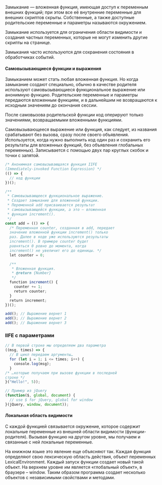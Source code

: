 Замыкание — вложенная функция, имеющая доступ к переменным внешних функций; при этом все её внутренние переменные для внешних скриптов скрыты. Собственные, а также доступные родительские переменные и параметры называются окружением.

Замыкание используется для ограничения области видимости и создания частных переменных, которые не могут изменить другие скрипты на странице.

Замыкания часто используются для сохранения состояния в обработчиках событий.

#### Самовызывающиеся функции и выражения

Замыканием может стать любая вложенная функция. Но когда замыкание создают специально, обычно в качестве родителя используют самовызывающиеся функциональное выражение или анонимную функцию. Родительские переменные и параметры передаются вложенным функциям, и в дальнейшим не возвращаются к исходным значениям до окончания сессии.

После самовызова родительской функции код оперируют только значениями, возвращаемыми вложенными функциями.

Самовызывающееся выражение или функция, как следует, из названия срабатывают без вызова, сразу после своего объявления. Используется, когда нужно выполнить код один раз и сохранить его результаты для вложенных функций, без объявления глобальных переменных). Записывается с помощью двух пар круглых скобок и точки с запятой.

```js
/* Анонимная самовызывающаяся функция IIFE
(Immediately-invoked Function Expression) */
(() => {
  // код функции
})();

/**
 * Самовызывающееся функциональное выражение.
 * Создает замыкание для вложенной функции.
 * Переменной add присваивается результат
 * самовызывающейся функции, а это — вложенная
 * функция increment().
 */
const add = (() => {
  /* Переменная counter, созданная в add, передает
  значение вложенной функции increment() только
  раз. Далее в коде уже используются результаты
  increment(). В примере counter будет
  равняться 0 ровно до момента, когда
  increment() не увеличит его до единицы. */
  let counter = 0;

  /**
   * Вложенная функция.
   * @return {Number}
   */
  function increment() {
    counter += 1;
    return counter;
  }
  return increment;
})();

add(); // Выражение вернет 1
add(); // Выражение вернет 2
add(); // Выражение вернет 3
```

### IIFE с параметрами

```js
// В первой строке мы определяем два параметра
((msg, times) => {
  // В цикл передаем аргументы…
  for (let i = 1; i <= times; i++) {
    console.log(msg);
  }
/* …которые получаем при вызове функции в последней
строке */
}("Hello!", 5));

// Пример из jQuery
(function($, global, document) {
  // use $ for jQuery, global for window
}(jQuery, window, document));
```

#### Локальная область видимости

С каждой функцией связывается окружение, которое содержит локальные переменные из внешней области видимости (функции-родителя). Вызывая функцию на другом уровне, мы получаем и связанные с ней локальные переменные.

На книжном языке это явление еще объясняют так. Каждая функция определяют свою лексическую область действия, объект переменных LexicalEnvironment. Каждый запуск функции создает новый такой объект. На верхнем уровне им является «глобальный объект», в браузере – window. Таким образом программа создает несколько объектов с независимыми свойствами и методами.
